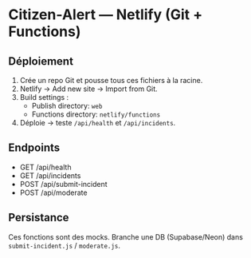 
# Citizen-Alert — Netlify (Git + Functions)

## Déploiement
1. Crée un repo Git et pousse tous ces fichiers à la racine.
2. Netlify → Add new site → Import from Git.
3. Build settings :
   - Publish directory: `web`
   - Functions directory: `netlify/functions`
4. Déploie → teste `/api/health` et `/api/incidents`.

## Endpoints
- GET /api/health
- GET /api/incidents
- POST /api/submit-incident
- POST /api/moderate

## Persistance
Ces fonctions sont des mocks. Branche une DB (Supabase/Neon) dans `submit-incident.js` / `moderate.js`.

